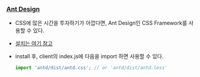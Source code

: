 ### [Ant Design](https://ant.design/components/menu/)

* CSS에 많은 시간을 투자하기가 아깝다면, Ant Design인 CSS Framework를 사용할 수 있다.
* [설치는 여기 참고](https://ant.design/docs/react/introduce)

* install 후, client의  index.js에 다음을 import 하면 사용할 수 있다.

  ```javascript
  import 'antd/dist/antd.css'; // or 'antd/dist/antd.less'
  ```

  